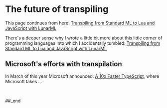 # The future of transpiling

This page continues from here: [Transpiling from Standard ML to Lua and JavaScript with LunarML](https://github.com/practicalcomputerscience/MicrobenchmarkGPHLlanguages/blob/main/03%20-%20source%20code/02%20-%20functional%20languages/Standard%20ML/README.md#transpiling-from-standard-ml-to-lua-and-javascript-with-lunarml)

There's a deeper sense why I wrote a little bit more about this little corner of programming languages into which I accidentally tumbled: [Transpiling from Standard ML to Lua and JavaScript with LunarML](https://github.com/practicalcomputerscience/MicrobenchmarkGPHLlanguages/tree/main/03%20-%20source%20code/02%20-%20functional%20languages/Standard%20ML#transpiling-from-standard-ml-to-lua-and-javascript-with-lunarml)

## Microsoft's efforts with transpilation

In March of this year Microsoft announced: [A 10x Faster TypeScript](https://devblogs.microsoft.com/typescript/typescript-native-port/), where Microsoft takes ...

<br/>

##_end

